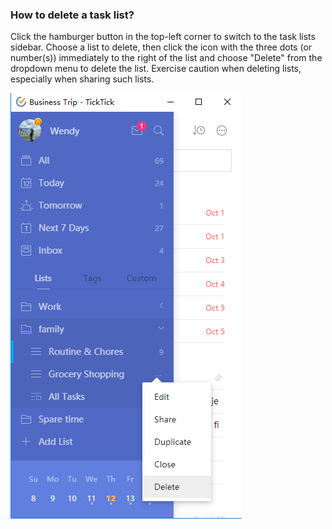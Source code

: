 ### How to delete a task list?

Click the hamburger button in the top-left corner to switch to the task lists sidebar. Choose a list to delete, then click the icon with the three dots \(or number\(s\)\) immediately to the right of the list and choose "Delete" from the dropdown menu to delete the list. Exercise caution when deleting lists, especially when sharing such lists.

![](../chrome插件/5.3/5.3.3.png)